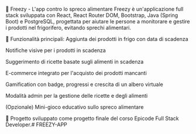 🌱 Freezy - L'app contro lo spreco alimentare
Freezy è un'applicazione full stack sviluppata con React, React Router DOM, Bootstrap, Java (Spring Boot) e PostgreSQL, progettata per aiutare le persone a monitorare e gestire i prodotti nel frigorifero, evitando sprechi alimentari.

🎯 Funzionalità principali:
Aggiunta dei prodotti in frigo con data di scadenza

Notifiche visive per i prodotti in scadenza

Suggerimento di ricette basate sugli alimenti in scadenza

E-commerce integrato per l'acquisto dei prodotti mancanti

Gamification con badge, progressi e crescita di un albero virtuale

Modalità admin per la gestione delle ricette e degli alimenti

(Opzionale) Mini-gioco educativo sullo spreco alimentare

🚀 Progetto sviluppato come progetto finale del corso Epicode Full Stack Developer.# FREEZY-APP

